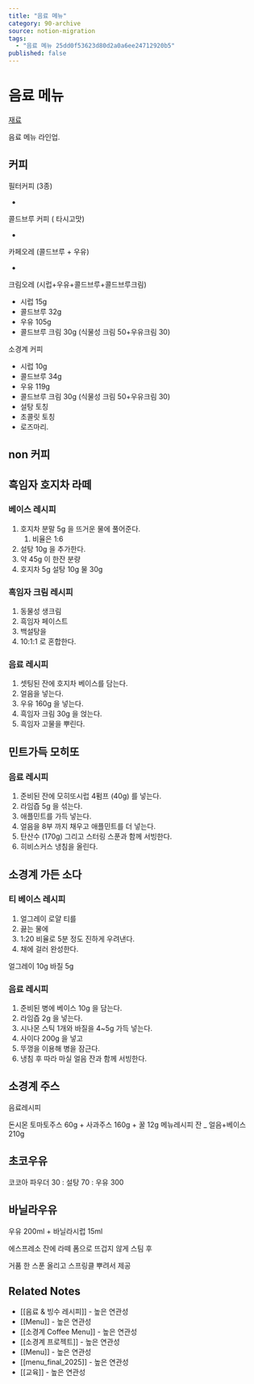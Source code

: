 ```yaml
---
title: "음료 메뉴"
category: 90-archive
source: notion-migration
tags:
  - "음료 메뉴 25dd0f53623d80d2a0a6ee24712920b5"
published: false
---
```


# 음료 메뉴

[재료](%EC%9D%8C%EB%A3%8C%20%EB%A9%94%EB%89%B4/%EC%9E%AC%EB%A3%8C.csv)

음료 메뉴 라인업.

## 커피

필터커피 (3종)

*

콜드브루 커피 ( 타시고맛)

*

카페오레 (콜드브루 + 우유)

*

크림오레 (시럽+우유+콜드브루+콜드브루크림)

* 시럽 15g
* 콜드브루 32g
* 우유 105g
* 콜드브루 크림 30g (식물성 크림 50+우유크림 30)

소경계 커피

* 시럽 10g
* 콜드브루 34g
* 우유 119g
* 콜드브루 크림 30g (식물성 크림 50+우유크림 30)
* 설탕 토칭
* 초콜릿 토칭
* 로즈마리.

## non 커피

## 흑임자 호지차 라떼

### 베이스 레시피

1. 호지차 분말 5g 을 뜨거운 물에 풀어준다.
   1. 비율은 1:6
2. 설탕 10g 을 추가한다.
3. 약 45g 이 한잔 분량
4. 호지차 5g 설탕 10g 물 30g

### 흑임자 크림 레시피

1. 동물성 생크림
2. 흑임자 페이스트
3. 백설탕을
4. 10:1:1 로 혼합한다.

### 음료 레시피

1. 셋팅된 잔에 호지차 베이스를 담는다.
2. 얼음을 넣는다.
3. 우유 160g 을 넣는다.
4. 흑임자 크림 30g 을 얹는다.
5. 흑임자 고물을 뿌린다.

## 민트가득 모히또

### 음료 레시피

1. 준비된 잔에 모히또시럽 4펌프 (40g) 를 넣는다.
2. 라임즙 5g 을 섞는다.
3. 애플민트를 가득 넣는다.
4. 얼음을 8부 까지 채우고 애플민트를 더 넣는다.
5. 탄산수 (170g) 그리고 스터링 스푼과 함께 서빙한다.
6. 히비스커스 냉침을 올린다.

## 소경계 가든 소다

### 티 베이스 레시피

1. 얼그레이 로얄 티를
2. 끓는 물에
3. 1:20 비율로 5분 정도 진하게 우려낸다.
4. 채에 걸러 완성한다.

얼그레이 10g 바질 5g

### 음료 레시피

1. 준비된 병에 베이스 10g 을 담는다.
2. 라임즙 2g 을 넣는다.
3. 시나몬 스틱 1개와 바질을 4~5g 가득 넣는다.
4. 사이다 200g 을 넣고
5. 뚜껑을 이용해 병을 잠근다.
6. 냉침 후 따라 마실 얼음 잔과 함께 서빙한다.

## 소경계 주스

음료레시피

돈시몬 토마토주스 60g + 사과주스 160g + 꿀 12g
메뉴레시피  잔 \_ 얼음+베이스 210g

## 초코우유

코코아 파우더 30 : 설탕 70 : 우유 300

## 바닐라우유

우유 200ml + 바닐라시럽 15ml

에스프레소 잔에 라떼 폼으로 뜨겁지 않게 스팀 후

거품 한 스푼 올리고 스프링클 뿌려서 제공

## Related Notes
- [[음료 & 빙수 레시피]] - 높은 연관성
- [[Menu]] - 높은 연관성
- [[소경계 Coffee Menu]] - 높은 연관성
- [[소경계 프로젝트]] - 높은 연관성
- [[Menu]] - 높은 연관성
- [[menu_final_2025]] - 높은 연관성
- [[교육]] - 높은 연관성

